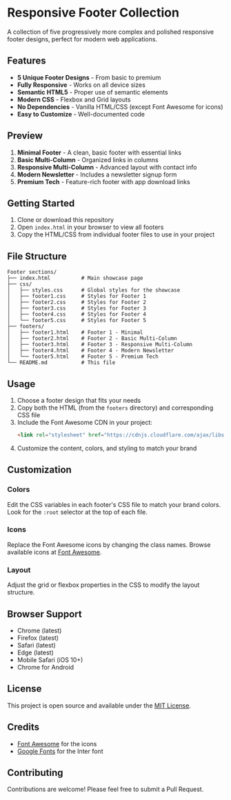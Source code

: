 # Responsive Footer Collection

A collection of five progressively more complex and polished responsive footer designs, perfect for modern web applications.

## Features

- **5 Unique Footer Designs** - From basic to premium
- **Fully Responsive** - Works on all device sizes
- **Semantic HTML5** - Proper use of semantic elements
- **Modern CSS** - Flexbox and Grid layouts
- **No Dependencies** - Vanilla HTML/CSS (except Font Awesome for icons)
- **Easy to Customize** - Well-documented code

## Preview

1. **Minimal Footer** - A clean, basic footer with essential links
2. **Basic Multi-Column** - Organized links in columns
3. **Responsive Multi-Column** - Advanced layout with contact info
4. **Modern Newsletter** - Includes a newsletter signup form
5. **Premium Tech** - Feature-rich footer with app download links

## Getting Started

1. Clone or download this repository
2. Open `index.html` in your browser to view all footers
3. Copy the HTML/CSS from individual footer files to use in your project

## File Structure

```
Footer sections/
├── index.html          # Main showcase page
├── css/
│   ├── styles.css      # Global styles for the showcase
│   ├── footer1.css     # Styles for Footer 1
│   ├── footer2.css     # Styles for Footer 2
│   ├── footer3.css     # Styles for Footer 3
│   ├── footer4.css     # Styles for Footer 4
│   └── footer5.css     # Styles for Footer 5
├── footers/
│   ├── footer1.html    # Footer 1 - Minimal
│   ├── footer2.html    # Footer 2 - Basic Multi-Column
│   ├── footer3.html    # Footer 3 - Responsive Multi-Column
│   ├── footer4.html    # Footer 4 - Modern Newsletter
│   └── footer5.html    # Footer 5 - Premium Tech
└── README.md           # This file
```

## Usage

1. Choose a footer design that fits your needs
2. Copy both the HTML (from the `footers` directory) and corresponding CSS file
3. Include the Font Awesome CDN in your project:
   ```html
   <link rel="stylesheet" href="https://cdnjs.cloudflare.com/ajax/libs/font-awesome/6.4.0/css/all.min.css">
   ```
4. Customize the content, colors, and styling to match your brand

## Customization

### Colors
Edit the CSS variables in each footer's CSS file to match your brand colors. Look for the `:root` selector at the top of each file.

### Icons
Replace the Font Awesome icons by changing the class names. Browse available icons at [Font Awesome](https://fontawesome.com/icons).

### Layout
Adjust the grid or flexbox properties in the CSS to modify the layout structure.

## Browser Support

- Chrome (latest)
- Firefox (latest)
- Safari (latest)
- Edge (latest)
- Mobile Safari (iOS 10+)
- Chrome for Android

## License

This project is open source and available under the [MIT License](LICENSE).

## Credits

- [Font Awesome](https://fontawesome.com/) for the icons
- [Google Fonts](https://fonts.google.com/) for the Inter font

## Contributing

Contributions are welcome! Please feel free to submit a Pull Request.
